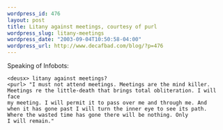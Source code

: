 ```yaml
--- 
wordpress_id: 476
layout: post
title: Litany against meetings, courtesy of purl
wordpress_slug: litany-meetings
wordpress_date: "2003-09-04T10:50:58-04:00"
wordpress_url: http://www.decafbad.com/blog/?p=476
---
```

Speaking of Infobots:

    <deusx> litany against meetings?
    <purl> "I must not attend meetings. Meetings are the mind killer.
    Meetings re the little-death that brings total obliteration. I will face 
    my meeting. I will permit it to pass over me and through me. And 
    when it has gone past I will turn the inner eye to see its path. 
    Where the wasted time has gone there will be nothing. Only 
    I will remain."
